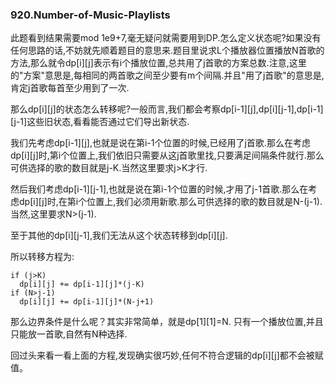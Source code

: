 ### 920.Number-of-Music-Playlists

此题看到结果需要mod 1e9+7,毫无疑问就需要用到DP.怎么定义状态呢?如果没有任何思路的话,不妨就先顺着题目的意思来.题目里说求L个播放器位置播放N首歌的方法,那么就令dp[i][j]表示有i个播放位置,总共用了j首歌的方案总数.注意,这里的"方案"意思是,每相同的两首歌之间至少要有m个间隔.并且"用了j首歌"的意思是,肯定j首歌每首至少用到了一次.

那么dp[i][j]的状态怎么转移呢?一般而言,我们都会考察dp[i-1][j],dp[i][j-1],dp[i-1][j-1]这些旧状态,看看能否通过它们导出新状态.

我们先考虑dp[i-1][j],也就是说在第i-1个位置的时候,已经用了j首歌.那么在考虑dp[i][j]时,第i个位置上,我们依旧只需要从这j首歌里找,只要满足间隔条件就行.那么可供选择的歌的数目就是j-K.当然这里要求j>K才行.

然后我们考虑dp[i-1][j-1],也就是说在第i-1个位置的时候,才用了j-1首歌.那么在考虑dp[i][j]时,在第i个位置上,我们必须用新歌.那么可供选择的歌的数目就是N-(j-1).当然,这里要求N>(j-1).

至于其他的dp[i][j-1],我们无法从这个状态转移到dp[i][j].

所以转移方程为:
```
if (j>K)
  dp[i][j] += dp[i-1][j]*(j-K)
if (N>j-1)
  dp[i][j] += dp[i-1][j]*(N-j+1)
```
那么边界条件是什么呢？其实非常简单，就是dp[1][1]=N. 只有一个播放位置,并且只能放一首歌,自然有N种选择.

回过头来看一看上面的方程,发现确实很巧妙,任何不符合逻辑的dp[i][j]都不会被赋值。
